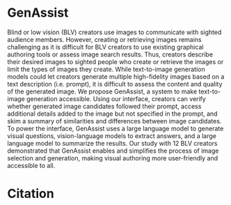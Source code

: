 # GenAssist
Blind or low vision (BLV) creators use images to communicate with sighted audience members. 
However, creating or retrieving images remains challenging as it is difficult for BLV creators to use existing graphical authoring tools or assess image search results. 
Thus, creators describe their desired images to sighted people who create or retrieve the images or limit the types of images they create. 
While text-to-image generation models could let creators generate multiple high-fidelity images based on a text description (i.e. prompt), it is difficult to assess the content and quality of the generated image. 
We propose GenAssist, a system to make text-to-image generation accessible. 
Using our interface, creators can verify whether generated image candidates followed their prompt, access additional details added to the image but not specified in the prompt, and skim a summary of similarities and differences between image candidates. 
To power the interface, GenAssist uses a large language model to generate visual questions, vision-language models to extract answers, and a large language model to summarize the results. 
Our study with 12 BLV creators demonstrated that GenAssist enables and simplifies the process of image selection and generation, making visual authoring more user-friendly and accessible to all.

# Citation
